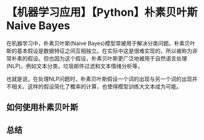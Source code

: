 # 【机器学习应用】【Python】朴素贝叶斯 Naive Bayes

在机器学习中，朴素贝叶斯(Naive Bayes)模型常被用于解决分类问题。朴素贝叶斯的基本假设是数据特征之间互相独立。在实际中这是很难实现的，所以被称为非常朴素的假设。但也因为这个假设，朴素贝叶斯更广泛地被用于自然语言处理(NLP)，例如文本分类，垃圾邮件过滤和文本情绪分析等，

也就是说，在处理NLP问题时，朴素贝叶斯假设一个词的出现与另一个词的出现并不相关。这样的假设简化了概率的计算，也使得模型训练大文本成为可能。

## 如何使用朴素贝叶斯

## 总结
>   